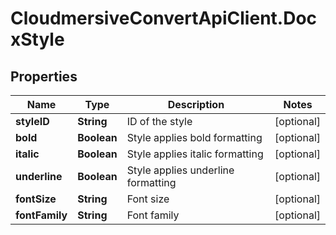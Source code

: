 # CloudmersiveConvertApiClient.DocxStyle

## Properties
Name | Type | Description | Notes
------------ | ------------- | ------------- | -------------
**styleID** | **String** | ID of the style | [optional] 
**bold** | **Boolean** | Style applies bold formatting | [optional] 
**italic** | **Boolean** | Style applies italic formatting | [optional] 
**underline** | **Boolean** | Style applies underline formatting | [optional] 
**fontSize** | **String** | Font size | [optional] 
**fontFamily** | **String** | Font family | [optional] 


